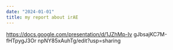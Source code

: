 ```yaml
---
date: "2024-01-01"
title: my report about irAE
---
```


https://docs.google.com/presentation/d/1JZhMp-Iv gJbsajKC7M-fHTpygJ3Or npNY85xAuhTg/edit?usp=sharing

